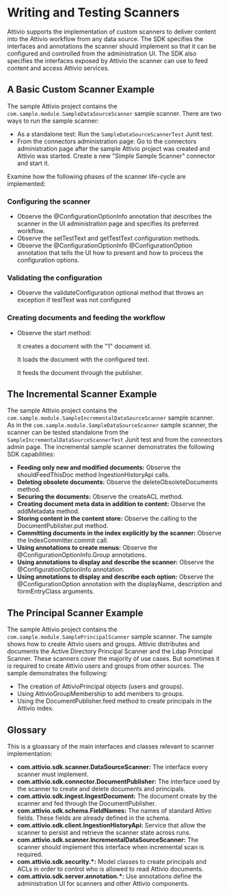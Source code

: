 # Writing and Testing Scanners

Attivio supports the implementation of custom scanners to deliver content into the Attivio workflow from any data source. The SDK specifies the interfaces and annotations the scanner should implement so that it can be configured and controlled from the administration UI. The SDK also specifies the interfaces exposed by Attivio the scanner can use to feed content and access Attivio services.

## A Basic Custom Scanner Example

The sample Attivio project contains the `com.sample.module.SampleDataSourceScanner` sample scanner. There are two ways to run the sample scanner:

* As a standalone test: Run the `SampleDataSourceScannerTest` Junit test.
* From the connectors administration page: Go to the connectors administration page after the sample Attivio project was created and Attivio was started. Create a new "Simple Sample Scanner" connector and start it.

Examine how the following phases of the scanner life-cycle are implemented:

### Configuring the scanner

* Observe the @ConfigurationOptionInfo annotation that describes the scanner in the UI administration page and specifies its preferred workflow.
* Observe the setTestText and getTestText configuration methods.
* Observe the @ConfigurationOptionInfo @ConfigurationOption annotation that tells the UI how to present and how to process the configuration options.

### Validating the configuration

* Observe the validateConfiguration optional method that throws an exception if testText was not configured

### Creating documents and feeding the workflow

* Observe the start method:  

    It creates a document with the "1" document id.  

    It loads the document with the configured text.  

    It feeds the document through the publisher.  

## The Incremental Scanner Example

The sample Attivio project contains the `com.sample.module.SampleIncrementalDataSourceScanner` sample scanner. As in the `com.sample.module.SampleDataSourceScanner` sample scanner, the scanner can be tested standalone from the `SampleIncrementalDataSourceScannerTest` Junit test and from the connectors admin page. The incremental sample scanner demonstrates the following SDK capabilities:

* **Feeding only new and modified documents:** Observe the shouldFeedThisDoc method IngestionHistoryApi calls.
* **Deleting obsolete documents:** Observe the deleteObsoleteDocuments method.
* **Securing the documents:** Observe the createACL method.
* **Creating document meta data in addition to content:** Observe the addMetadata method.
* **Storing content in the content store:** Observe the calling to the DocumentPublisher.put method.
* **Committing documents in the index explicitly by the scanner:** Observe the IndexCommitter.commit call.
* **Using annotations to create menus:** Observe the @ConfigurationOptionInfo.Group annotations.
* **Using annotations to display and describe the scanner:** Observe the @ConfigurationOptionInfo annotation.
* **Using annotations to display and describe each option:** Observe the @ConfigurationOption annotation with the displayName, description and formEntryClass arguments.

## The Principal Scanner Example

The sample Attivio project contains the `com.sample.module.SamplePrincipalScanner` sample scanner. The sample shows how to create Attvio users and groups. Attivio distributes and documents the Active Directory Principal Scanner and the Ldap Principal Scanner. These scanners cover the majority of use cases. But sometimes it is required to create Attivio users and groups from other sources. The sample demonstrates the following:

* The creation of AttivioPrincipal objects \(users and groups\).
* Using AttivioGroupMembership to add members to groups.
* Using the DocumentPublisher.feed method to create principals in the Attivio index.

## Glossary

This is a gloassary of the main interfaces and classes relevant to scanner implementation:

* **com.attivio.sdk.scanner.DataSourceScanner:** The interface every scanner must implement.  
* **com.attivio.sdk.connector.DocumentPublisher:** The interface used by the scanner to create and delete documents and principals.  
* **com.attivio.sdk.ingest.IngestDocument:** The document create by the scanner and fed through the DocumentPublisher.  
* **com.attivio.sdk.schema.FieldNames:** The names of standard Attivo fields. These fields are already defined in the schema.  
* **com.attivio.sdk.client.IngestionHistoryApi:** Service that allow the scanner to persist and retrieve the scanner state across runs.  
* **com.attivio.sdk.scanner.IncrementalDataSourceScanner:** The scanner should implement this interface when incremental scan is required.  
* **com.attivio.sdk.security.\*:** Model classes to create principals and ACLs in order to control who is allowed to read Attivio documents.  
* **com.attivio.sdk.server.annotation.\*:** Use annotations define the administration UI for scanners and other Attivio components.  


